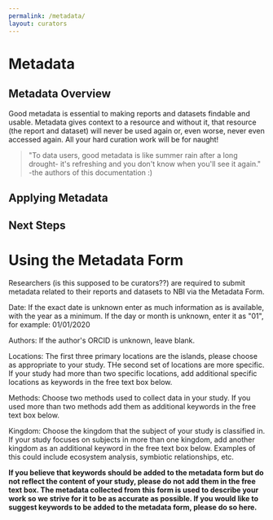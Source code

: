 ```yaml
---
permalink: /metadata/
layout: curators
---
```


# Metadata

## Metadata Overview
Good metadata is essential to making reports and datasets findable and usable.  Metadata gives context to a resource and without it, that resource (the report and dataset) will never be used again or, even worse, never even accessed again.  All your hard curation work will be for naught!

>"To data users, good metadata is like summer rain after a long drought- it's refreshing and you don't know when you'll see it again." -the authors of this documentation :)


## Applying Metadata



## Next Steps


# Using the Metadata Form
Researchers (is this supposed to be curators??) are required to submit metadata related to their reports and datasets to NBI via the Metadata Form. 

Date: If the exact date is unknown enter as much information as is available, with the year as a minimum. If the day or month is unknown, enter it as "01", for example: 01/01/2020

Authors: If the author's ORCID is unknown, leave blank.

Locations: The first three primary locations are the islands, please choose as appropriate to your study. THe second set of locations are more specific. If your study had more than two specific locations, add additional specific locations as keywords in the free text box below. 

Methods: Choose two methods used to collect data in your study. If you used more than two methods add them as additional keywords in the free text box below.

Kingdom: Choose the kingdom that the subject of your study is classified in. If your study focuses on subjects in more than one kingdom, add another kingdom as an additional keyword in the free text box below. Examples of this could include ecosystem analysis, symbiotic relationships, etc.

**If you believe that keywords should be added to the metadata form but do not reflect the content of your study, please do not add them in the free text box. The metadata collected from this form is used to describe your work so we strive for it to be as accurate as possible. If you would like to suggest keywords to be added to the metadata form, please do so here.**
